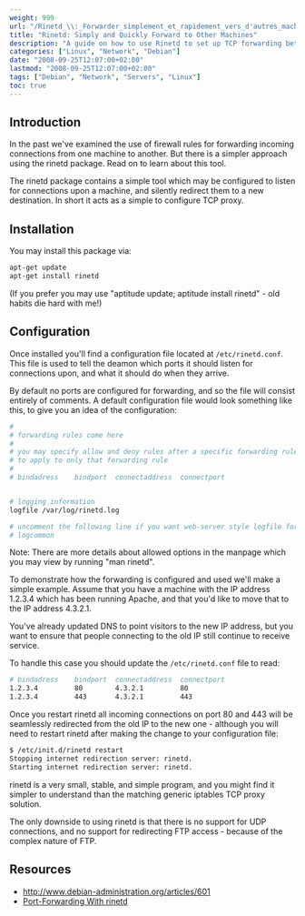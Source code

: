 ```yaml
---
weight: 999
url: "/Rinetd_\\:_Forwarder_simplement_et_rapidement_vers_d'autres_machines/"
title: "Rinetd: Simply and Quickly Forward to Other Machines"
description: "A guide on how to use Rinetd to set up TCP forwarding between machines without complex firewall rules."
categories: ["Linux", "Network", "Debian"]
date: "2008-09-25T12:07:00+02:00"
lastmod: "2008-09-25T12:07:00+02:00"
tags: ["Debian", "Network", "Servers", "Linux"]
toc: true
---
```


## Introduction

In the past we've examined the use of firewall rules for forwarding incoming connections from one machine to another. But there is a simpler approach using the rinetd package. Read on to learn about this tool.

The rinetd package contains a simple tool which may be configured to listen for connections upon a machine, and silently redirect them to a new destination. In short it acts as a simple to configure TCP proxy.

## Installation

You may install this package via:

```bash
apt-get update
apt-get install rinetd
```

(If you prefer you may use "aptitude update; aptitude install rinetd" - old habits die hard with me!)

## Configuration

Once installed you'll find a configuration file located at `/etc/rinetd.conf`. This file is used to tell the deamon which ports it should listen for connections upon, and what it should do when they arrive.

By default no ports are configured for forwarding, and so the file will consist entirely of comments. A default configuration file would look something like this, to give you an idea of the configuration:

```bash
#
# forwarding rules come here
#
# you may specify allow and deny rules after a specific forwarding rule
# to apply to only that forwarding rule
#
# bindadress    bindport  connectaddress  connectport


# logging information
logfile /var/log/rinetd.log

# uncomment the following line if you want web-server style logfile format
# logcommon
```

Note: There are more details about allowed options in the manpage which you may view by running "man rinetd".

To demonstrate how the forwarding is configured and used we'll make a simple example. Assume that you have a machine with the IP address 1.2.3.4 which has been running Apache, and that you'd like to move that to the IP address 4.3.2.1.

You've already updated DNS to point visitors to the new IP address, but you want to ensure that people connecting to the old IP still continue to receive service.

To handle this case you should update the `/etc/rinetd.conf` file to read:

```bash
# bindadress    bindport  connectaddress  connectport
1.2.3.4         80        4.3.2.1         80
1.2.3.4         443       4.3.2.1         443
```

Once you restart rinetd all incoming connections on port 80 and 443 will be seamlessly redirected from the old IP to the new one - although you will need to restart rinetd after making the change to your configuration file:

```bash
$ /etc/init.d/rinetd restart
Stopping internet redirection server: rinetd.
Starting internet redirection server: rinetd.
```

rinetd is a very small, stable, and simple program, and you might find it simpler to understand than the matching generic iptables TCP proxy solution.

The only downside to using rinetd is that there is no support for UDP connections, and no support for redirecting FTP access - because of the complex nature of FTP.

## Resources
- http://www.debian-administration.org/articles/601
- [Port-Forwarding With rinetd](/pdf/port-forwarding_with_rinetd_on_debian_etch.pdf)
